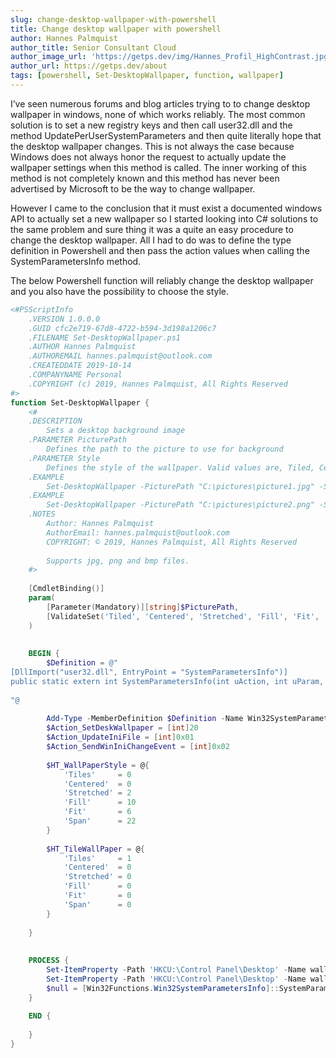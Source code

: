 ```yaml
---
slug: change-desktop-wallpaper-with-powershell
title: Change desktop wallpaper with powershell
author: Hannes Palmquist
author_title: Senior Consultant Cloud
author_image_url: 'https://getps.dev/img/Hannes_Profil_HighContrast.jpg'
author_url: https://getps.dev/about
tags: [powershell, Set-DesktopWallpaper, function, wallpaper]
---
```


I’ve seen numerous forums and blog articles trying to to change desktop wallpaper in windows, none of which works reliably. The most common solution is to set a new registry keys and then call user32.dll and the method UpdatePerUserSystemParameters and then quite literally hope that the desktop wallpaper changes. This is not always the case because Windows does not always honor the request to actually update the wallpaper settings when this method is called. The inner working of this method is not completely known and this method has never been advertised by Microsoft to be the way to change wallpaper.

However I came to the conclusion that it must exist a documented windows API to actually set a new wallpaper so I started looking into C# solutions to the same problem and sure thing it was a quite an easy procedure to change the desktop wallpaper. All I had to do was to define the type definition in Powershell and then pass the action values when calling the SystemParametersInfo method.

The below Powershell function will reliably change the desktop wallpaper and you also have the possibility to choose the style.

```powershell
<#PSScriptInfo
    .VERSION 1.0.0.0
    .GUID cfc2e719-67d8-4722-b594-3d198a1206c7
    .FILENAME Set-DesktopWallpaper.ps1
    .AUTHOR Hannes Palmquist
    .AUTHOREMAIL hannes.palmquist@outlook.com
    .CREATEDDATE 2019-10-14
    .COMPANYNAME Personal
    .COPYRIGHT (c) 2019, Hannes Palmquist, All Rights Reserved
#>
function Set-DesktopWallpaper {
    <#
    .DESCRIPTION
        Sets a desktop background image
    .PARAMETER PicturePath
        Defines the path to the picture to use for background
    .PARAMETER Style
        Defines the style of the wallpaper. Valid values are, Tiled, Centered, Stretched, Fill, Fit, Span   
    .EXAMPLE
        Set-DesktopWallpaper -PicturePath "C:\pictures\picture1.jpg" -Style Fill
    .EXAMPLE
        Set-DesktopWallpaper -PicturePath "C:\pictures\picture2.png" -Style Centered
    .NOTES
        Author: Hannes Palmquist
        AuthorEmail: hannes.palmquist@outlook.com
        COPYRIGHT: © 2019, Hannes Palmquist, All Rights Reserved
 
        Supports jpg, png and bmp files.
    #>
 
    [CmdletBinding()]
    param(
        [Parameter(Mandatory)][string]$PicturePath,
        [ValidateSet('Tiled', 'Centered', 'Stretched', 'Fill', 'Fit', 'Span')]$Style = 'Fill'
    )
 
 
    BEGIN {
        $Definition = @"
[DllImport("user32.dll", EntryPoint = "SystemParametersInfo")]
public static extern int SystemParametersInfo(int uAction, int uParam, string lpvParam, int fuWinIni);
 
"@
 
        Add-Type -MemberDefinition $Definition -Name Win32SystemParametersInfo -Namespace Win32Functions
        $Action_SetDeskWallpaper = [int]20 
        $Action_UpdateIniFile = [int]0x01
        $Action_SendWinIniChangeEvent = [int]0x02
 
        $HT_WallPaperStyle = @{
            'Tiles'     = 0
            'Centered'  = 0
            'Stretched' = 2
            'Fill'      = 10
            'Fit'       = 6
            'Span'      = 22
        }
 
        $HT_TileWallPaper = @{
            'Tiles'     = 1
            'Centered'  = 0
            'Stretched' = 0
            'Fill'      = 0
            'Fit'       = 0
            'Span'      = 0
        }
 
    }
 
 
    PROCESS {
        Set-ItemProperty -Path 'HKCU:\Control Panel\Desktop' -Name wallpaperstyle -Value $HT_WallPaperStyle[$Style]
        Set-ItemProperty -Path 'HKCU:\Control Panel\Desktop' -Name wallpaperstyle -Value $HT_TileWallPaper[$Style]
        $null = [Win32Functions.Win32SystemParametersInfo]::SystemParametersInfo($Action_SetDeskWallpaper, 0, $PicturePath, ($Action_UpdateIniFile -bor $Action_SendWinIniChangeEvent))
    }
 
    END {
         
    }
}
```